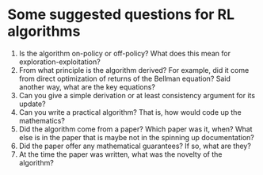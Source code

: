 # Some suggested questions for RL algorithms

1. Is the algorithm on-policy or off-policy? What does this mean for exploration-exploitation?
2. From what principle is the algorithm derived? For example, did it come from direct optimization of returns of the Bellman equation? Said another way, what are the key equations?
3. Can you give a simple derivation or at least consistency argument for its update?
4. Can you write a practical algorithm? That is, how would code up the mathematics?
5. Did the algorithm come from a paper? Which paper was it, when? What else is in the paper that is maybe not in the spinning up documentation?
6. Did the paper offer any mathematical guarantees? If so, what are they?
7. At the time the paper was written, what was the novelty of the algorithm?
